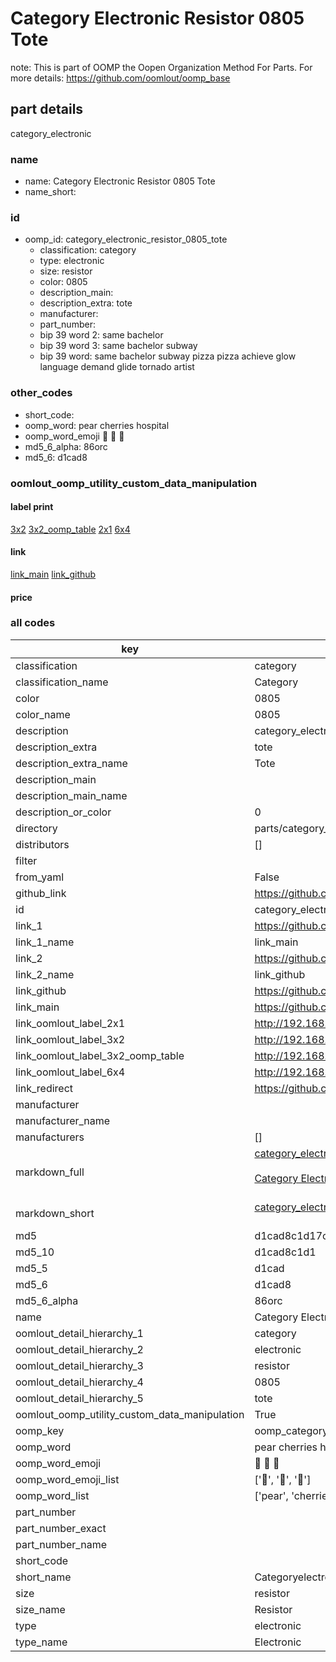 # Category Electronic Resistor 0805 Tote  

note: This is part of OOMP the Oopen Organization Method For Parts. For more details: https://github.com/oomlout/oomp_base

##  part details
  



category_electronic



### name
* name: Category Electronic Resistor 0805 Tote
* name_short: 
### id
* oomp_id: category_electronic_resistor_0805_tote
  * classification: category
  * type: electronic
  * size: resistor
  * color: 0805
  * description_main: 
  * description_extra: tote
  * manufacturer: 
  * part_number: 
  * bip 39 word 2: same bachelor
  * bip 39 word 3: same bachelor subway
  * bip 39 word: same bachelor subway pizza pizza achieve glow language demand glide tornado artist

### other_codes
* short_code: 
* oomp_word: pear cherries hospital
* oomp_word_emoji :pear: :cherries: :hospital:
* md5_6_alpha: 86orc
* md5_6: d1cad8






### oomlout_oomp_utility_custom_data_manipulation
#### label print
[3x2](http://192.168.1.245:1112/?label=oomp%2086orc)
[3x2_oomp_table](http://192.168.1.108:1112/?label=oomp%2086orc)
[2x1](http://192.168.1.242:1112/?label=oomp%2086orc)
[6x4](http://192.168.1.55:1112/?label=oomp%2086orc)    

#### link

[link_main](https://github.com/oomlout/oomlout_oomp_version_1_messy/tree/main/parts/category_electronic_resistor_0805_tote) [link_github](https://github.com/oomlout/oomlout_oomp_version_1_messy/tree/main/parts/category_electronic_resistor_0805_tote)                             

#### price







### all codes 
| key | value |  
| --- | --- |  
| classification | category |  
| classification_name | Category |  
| color | 0805 |  
| color_name | 0805 |  
| description | category_electronic |  
| description_extra | tote |  
| description_extra_name | Tote |  
| description_main |  |  
| description_main_name |  |  
| description_or_color | 0  |  
| directory | parts/category_electronic_resistor_0805_tote |  
| distributors | [] |  
| filter |  |  
| from_yaml | False |  
| github_link | https://github.com/oomlout/oomlout_oomp_part_src/tree/main/parts/category_electronic_resistor_0805_tote |  
| id | category_electronic_resistor_0805_tote |  
| link_1 | https://github.com/oomlout/oomlout_oomp_version_1_messy/tree/main/parts/category_electronic_resistor_0805_tote |  
| link_1_name | link_main |  
| link_2 | https://github.com/oomlout/oomlout_oomp_version_1_messy/tree/main/parts/category_electronic_resistor_0805_tote |  
| link_2_name | link_github |  
| link_github | https://github.com/oomlout/oomlout_oomp_version_1_messy/tree/main/parts/category_electronic_resistor_0805_tote |  
| link_main | https://github.com/oomlout/oomlout_oomp_version_1_messy/tree/main/parts/category_electronic_resistor_0805_tote |  
| link_oomlout_label_2x1 | http://192.168.1.242:1112/?label=oomp%2086orc |  
| link_oomlout_label_3x2 | http://192.168.1.245:1112/?label=oomp%2086orc |  
| link_oomlout_label_3x2_oomp_table | http://192.168.1.108:1112/?label=oomp%2086orc |  
| link_oomlout_label_6x4 | http://192.168.1.55:1112/?label=oomp%2086orc |  
| link_redirect | https://github.com/oomlout/oomlout_oomp_version_1_messy/tree/main/parts/category_electronic_resistor_0805_tote |  
| manufacturer |  |  
| manufacturer_name |  |  
| manufacturers | [] |  
| markdown_full | [category_electronic_resistor_0805_tote](none)<br>[](none)<br>[Category Electronic Resistor 0805 Tote](none)<br><br> |  
| markdown_short | [category_electronic_resistor_0805_tote](none)<br><br> |  
| md5 | d1cad8c1d17cec780752da5bb0444df7 |  
| md5_10 | d1cad8c1d1 |  
| md5_5 | d1cad |  
| md5_6 | d1cad8 |  
| md5_6_alpha | 86orc |  
| name | Category Electronic Resistor 0805 Tote |  
| oomlout_detail_hierarchy_1 | category |  
| oomlout_detail_hierarchy_2 | electronic |  
| oomlout_detail_hierarchy_3 | resistor |  
| oomlout_detail_hierarchy_4 | 0805 |  
| oomlout_detail_hierarchy_5 | tote |  
| oomlout_oomp_utility_custom_data_manipulation | True |  
| oomp_key | oomp_category_electronic_resistor_0805_tote |  
| oomp_word | pear cherries hospital |  
| oomp_word_emoji | :pear: :cherries: :hospital: |  
| oomp_word_emoji_list | [':pear:', ':cherries:', ':hospital:'] |  
| oomp_word_list | ['pear', 'cherries', 'hospital'] |  
| part_number |  |  
| part_number_exact |  |  
| part_number_name |  |  
| short_code |  |  
| short_name | Categoryelectronic |  
| size | resistor |  
| size_name | Resistor |  
| type | electronic |  
| type_name | Electronic |  

